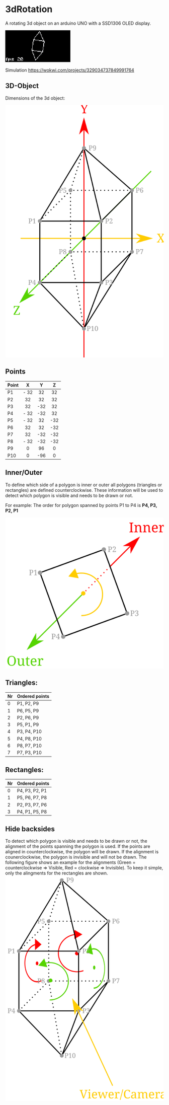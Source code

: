 # 3dRotation
A rotating 3d object on an arduino UNO with a SSD1306 OLED display.

![alt text](/assets/images/Capture.gif) 

Simulation https://wokwi.com/projects/329034737849991764

## 3D-Object
Dimensions of the 3d object:

![alt text](/assets/images/Object.svg)
## Points
| Point | X | Y | Z |
| --- | :---: | :---: | :---: |
| P1 | - 32 | 32 | 32 |
| P2 | 32 | 32 | 32 |
| P3 | 32 | -32 | 32 |
| P4 | - 32 | -32 | 32 |
| P5 | - 32 | 32 | -32 |
| P6 | 32 | 32 | -32 |
| P7 | 32 | -32 | -32 |
| P8 | - 32 | -32 | -32 |
| P9 | 0 | 96 | 0 |
| P10 | 0 | -96 | 0 |

## Inner/Outer
To define which side of a polygon is inner or outer all polygons (triangles or rectangles) are defined counterclockwise. These information will be used to detect which polygon is visible and needs to be drawn or not. 

For example: The order for polygon spanned by points P1 to P4 is **P4, P3, P2, P1**

![alt text](/assets/images/OrderRectangle0.svg)

## Triangles:
| Nr | Ordered points |
| --- | --- |
| 0 | P1, P2, P9 |
| 1 | P6, P5, P9 |
| 2 | P2, P6, P9 |
| 3 | P5, P1, P9 |
| 4 | P3, P4, P10 |
| 5 | P4, P8, P10 |
| 6 | P8, P7, P10 |
| 7 | P7, P3, P10 |

## Rectangles:
| Nr | Ordered points |
| --- | --- |
| 0 | P4, P3, P2, P1 |
| 1 | P5, P6, P7, P8 |
| 2 | P2, P3, P7, P6 |
| 3 | P4, P1, P5, P8 |

## Hide backsides
To detect which polygon is visible and needs to be drawn or not, the alignment of the points spanning the polygon is used. If the points are aligned in counterclockwise, the polygon will be drawn. If the alignment is counerclockwise, the polygon is invisible and will not be drawn.
The following figure shows an example for the alignments (Green = counterclockwise => Visible, Red = clockwise => Invisible). To keep it simple, only the alingments for the rectangles are shown. 
![alt text](/assets/images/DetectBacksides.svg)

